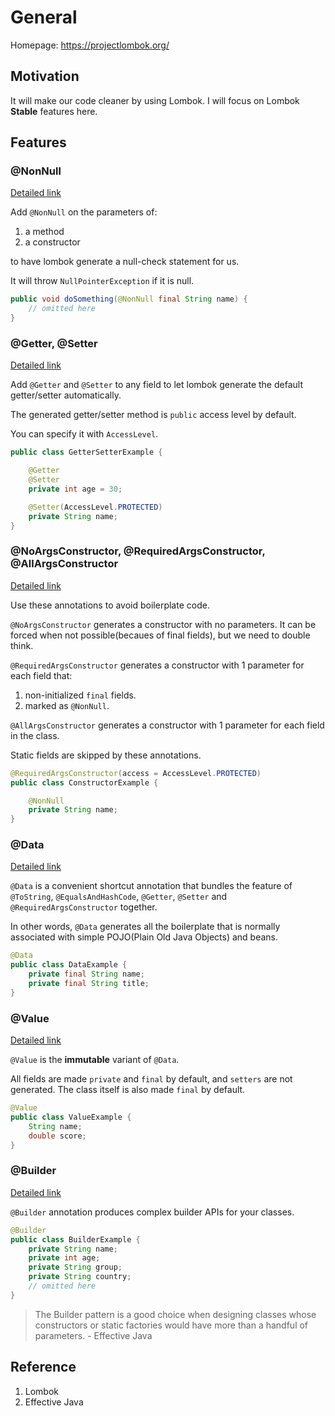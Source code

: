 # General
Homepage: https://projectlombok.org/

## Motivation
It will make our code cleaner by using Lombok.
I will focus on Lombok **Stable** features here.

## Features

### @NonNull
[Detailed link](https://projectlombok.org/features/NonNull)

Add `@NonNull` on the parameters of:
1. a method
2. a constructor

to have lombok generate a null-check statement for us.

It will throw `NullPointerException` if it is null.

```java
public void doSomething(@NonNull final String name) {
    // omitted here
}
```

### @Getter, @Setter
[Detailed link](https://projectlombok.org/features/GetterSetter)

Add `@Getter` and `@Setter` to any field to let lombok generate the default getter/setter automatically.

The generated getter/setter method is `public` access level by default.

You can specify it with `AccessLevel`.

```java
public class GetterSetterExample {

    @Getter
    @Setter
    private int age = 30;

    @Setter(AccessLevel.PROTECTED)
    private String name;
}
```

### @NoArgsConstructor, @RequiredArgsConstructor, @AllArgsConstructor
[Detailed link](https://projectlombok.org/features/constructor)

Use these annotations to avoid boilerplate code.

`@NoArgsConstructor` generates a constructor with no parameters. It can be forced when not possible(becaues of final fields), but we need to double think.

`@RequiredArgsConstructor` generates a constructor with 1 parameter for each field that:
1. non-initialized `final` fields.
2. marked as `@NonNull`.

`@AllArgsConstructor` generates a constructor with 1 parameter for each field in the class.

Static fields are skipped by these annotations.

```java
@RequiredArgsConstructor(access = AccessLevel.PROTECTED)
public class ConstructorExample {

    @NonNull
    private String name;
}
```

### @Data
[Detailed link](https://projectlombok.org/features/Data)

`@Data` is a convenient shortcut annotation that bundles the feature of `@ToString`, `@EqualsAndHashCode`, `@Getter`, `@Setter` and `@RequiredArgsConstructor` together.

In other words, `@Data` generates all the boilerplate that is normally associated with simple POJO(Plain Old Java Objects) and beans.

```java
@Data
public class DataExample {
    private final String name;
    private final String title;
}
```

### @Value
[Detailed link](https://projectlombok.org/features/Value)

`@Value` is the **immutable** variant of `@Data`.

All fields are made `private` and `final` by default, and `setters` are not generated. The class itself is also made `final` by default.

```java
@Value
public class ValueExample {
    String name;
    double score;
}
```

### @Builder
[Detailed link](https://projectlombok.org/features/Builder)

`@Builder` annotation produces complex builder APIs for your classes.

```java
@Builder
public class BuilderExample {
    private String name;
    private int age;
    private String group;
    private String country;
    // omitted here
}
```

> The Builder pattern is a good choice when designing classes whose constructors or static factories would have more than a handful of parameters. - Effective Java

## Reference
1. Lombok
2. Effective Java

